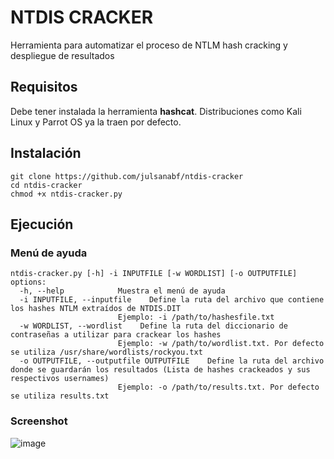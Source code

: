 # NTDIS CRACKER
Herramienta para automatizar el proceso de NTLM hash cracking y despliegue de resultados
## Requisitos
Debe tener instalada la herramienta **hashcat**. Distribuciones como Kali Linux y Parrot OS ya la traen por defecto.
## Instalación
```
git clone https://github.com/julsanabf/ntdis-cracker
cd ntdis-cracker
chmod +x ntdis-cracker.py
```
## Ejecución
### Menú de ayuda
```
ntdis-cracker.py [-h] -i INPUTFILE [-w WORDLIST] [-o OUTPUTFILE]
options:
  -h, --help            Muestra el menú de ayuda
  -i INPUTFILE, --inputfile    Define la ruta del archivo que contiene los hashes NTLM extraídos de NTDIS.DIT
                        Ejemplo: -i /path/to/hashesfile.txt
  -w WORDLIST, --wordlist    Define la ruta del diccionario de contraseñas a utilizar para crackear los hashes
                        Ejemplo: -w /path/to/wordlist.txt. Por defecto se utiliza /usr/share/wordlists/rockyou.txt
  -o OUTPUTFILE, --outputfile OUTPUTFILE    Define la ruta del archivo donde se guardarán los resultados (Lista de hashes crackeados y sus respectivos usernames)
                        Ejemplo: -o /path/to/results.txt. Por defecto se utiliza results.txt
```
### Screenshot
![image](https://github.com/user-attachments/assets/dc26ba06-4c31-4db8-b970-1ef99147df5b)
